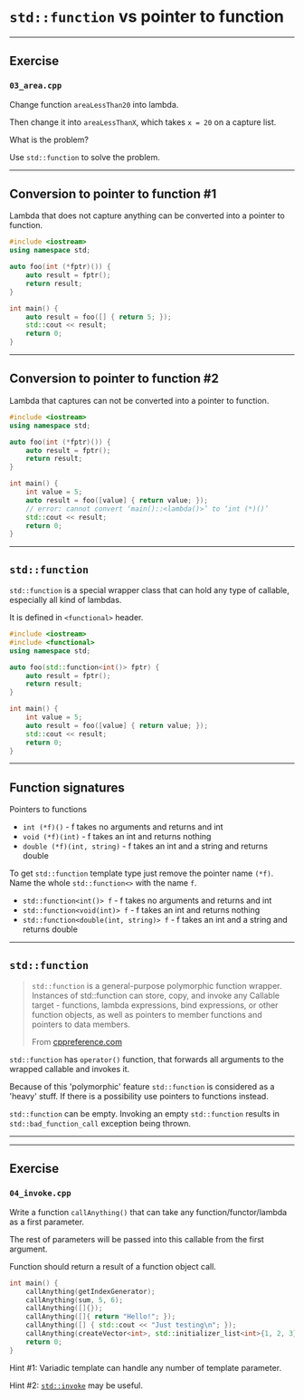 <!-- .slide: data-background="#111111" -->

# `std::function` vs pointer to function

___

## Exercise

### `03_area.cpp`

Change function `areaLessThan20` into lambda.

Then change it into `areaLessThanX`, which takes `x = 20` on a capture list.

What is the problem?

Use `std::function` to solve the problem.

___

## Conversion to pointer to function #1

Lambda that does not capture anything can be converted into a pointer to function.

```cpp
#include <iostream>
using namespace std;

auto foo(int (*fptr)()) {
    auto result = fptr();
    return result;
}

int main() {
    auto result = foo([] { return 5; });
    std::cout << result;
    return 0;
}
```

___

## Conversion to pointer to function #2

Lambda that captures can not be converted into a pointer to function.

```cpp
#include <iostream>
using namespace std;

auto foo(int (*fptr)()) {
    auto result = fptr();
    return result;
}

int main() {
    int value = 5;
    auto result = foo([value] { return value; });
    // error: cannot convert ‘main()::<lambda()>’ to ‘int (*)()’
    std::cout << result;
    return 0;
}
```

___

## `std::function`

`std::function` is a special wrapper class that can hold any type of callable, especially all kind of lambdas.

It is defined in `<functional>` header.

```cpp
#include <iostream>
#include <functional>
using namespace std;

auto foo(std::function<int()> fptr) {
    auto result = fptr();
    return result;
}

int main() {
    int value = 5;
    auto result = foo([value] { return value; });
    std::cout << result;
    return 0;
}
```

___

## Function signatures

Pointers to functions

* `int (*f)()` - f takes no arguments and returns and int
* `void (*f)(int)` - f takes an int and returns nothing
* `double (*f)(int, string)` - f takes an int and a string and returns double

To get `std::function` template type just remove the pointer name `(*f)`. Name the whole `std::function<>` with the name `f`.

* `std::function<int()> f` - f takes no arguments and returns and int
* `std::function<void(int)> f` - f takes an int and returns nothing
* `std::function<double(int, string)> f` - f takes an int and a string and returns double

___

## `std::function`

> `std::function` is a general-purpose polymorphic function wrapper. Instances of std::function can store, copy, and invoke any Callable target - functions, lambda expressions, bind expressions, or other function objects, as well as pointers to member functions and pointers to data members.
>
> From [cppreference.com](https://en.cppreference.com/w/cpp/utility/functional/function)

`std::function` has `operator()` function, that forwards all arguments to the wrapped callable and invokes it.

Because of this 'polymorphic' feature `std::function` is considered as a 'heavy' stuff. If there is a possibility use pointers to functions instead.

`std::function` can be empty. Invoking an empty `std::function` results in `std::bad_function_call` exception being thrown.

___

___

## Exercise

### `04_invoke.cpp`

Write a function `callAnything()` that can take any function/functor/lambda as a first parameter.

The rest of parameters will be passed into this callable from the first argument.

Function should return a result of a function object call.

```cpp
int main() {
    callAnything(getIndexGenerator);
    callAnything(sum, 5, 6);
    callAnything([]{});
    callAnything([]{ return "Hello!"; });
    callAnything([] { std::cout << "Just testing\n"; });
    callAnything(createVector<int>, std::initializer_list<int>{1, 2, 3});
    return 0;
}
```

Hint #1: Variadic template can handle any number of template parameter.

Hint #2: [`std::invoke`](https://en.cppreference.com/w/cpp/utility/functional/invoke) may be useful.

